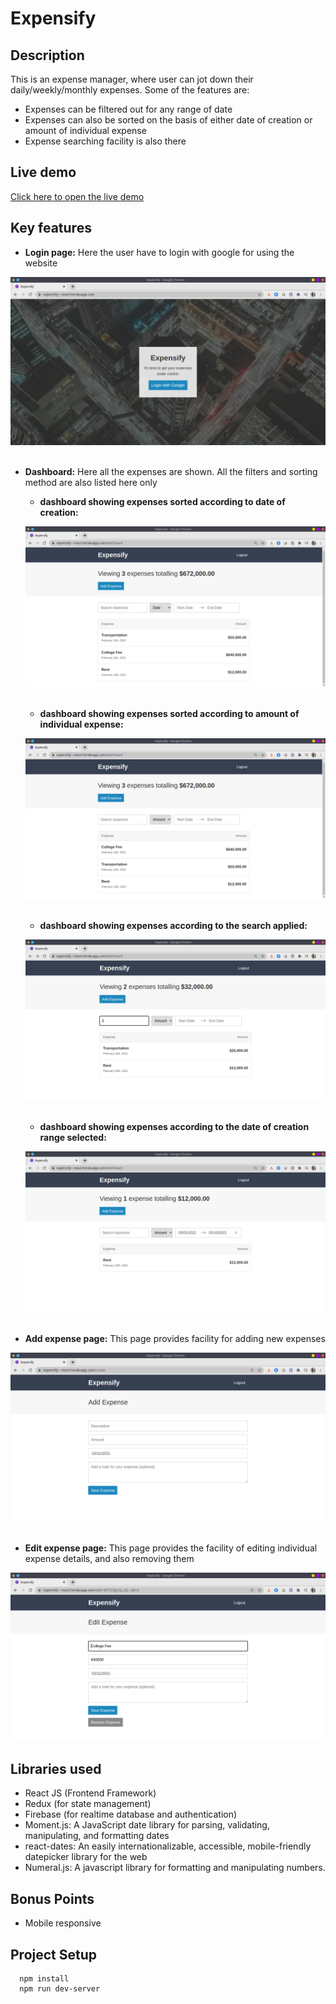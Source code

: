 # Expensify

## Description
This is an expense manager, where user can jot down their daily/weekly/monthly expenses. Some of the features are:  
- Expenses can be filtered out for any range of date
- Expenses can also be sorted on the basis of either date of creation or amount of individual expense 
- Expense searching facility is also there

## Live demo
[Click here to open the live demo](https://expensify---react.herokuapp.com/) 

## Key features
- **Login page:** Here the user have to login with google for using the website

![LoginPage](https://github.com/rajnish1999/Expensify/blob/master/public/images/Login%20page.png)
<br><br>

- **Dashboard:** Here all the expenses are shown. All the filters and sorting method are also listed here only
  - **dashboard showing expenses sorted according to date of creation:**  
  
  ![DBSorteddate](https://github.com/rajnish1999/Expensify/blob/master/public/images/DB_Sort_Date.png)
  <br><br>
  
  - **dashboard showing expenses sorted according to amount of individual expense:**  
  
  ![DBSortedAmount](https://github.com/rajnish1999/Expensify/blob/master/public/images/DB_Sort_Amount.png)
  <br><br>
  
  - **dashboard showing expenses according to the search applied:**  
  
  ![DBSortedText](https://github.com/rajnish1999/Expensify/blob/master/public/images/Search.png)
  <br><br>
  - **dashboard showing expenses according to the date of creation range selected:**  
  
  ![DBFilterDate](https://github.com/rajnish1999/Expensify/blob/master/public/images/DB_Filter_Date.png)
  <br><br>
  
- **Add expense page:** This page provides facility for adding new expenses  

![addPage](https://github.com/rajnish1999/Expensify/blob/master/public/images/Add_Expense.png)
<br><br>

- **Edit expense page:** This page provides the facility of editing individual expense details, and also removing them  

![editPage](https://github.com/rajnish1999/Expensify/blob/master/public/images/Edit_Page.png)
  
## Libraries used
- React JS (Frontend Framework)
- Redux (for state management)
- Firebase (for realtime database and authentication)
- Moment.js: A JavaScript date library for parsing, validating, manipulating, and formatting dates
- react-dates: An easily internationalizable, accessible, mobile-friendly datepicker library for the web
- Numeral.js: A javascript library for formatting and manipulating numbers.


## Bonus Points
- Mobile responsive


## Project Setup
```
  npm install
  npm run dev-server
```




